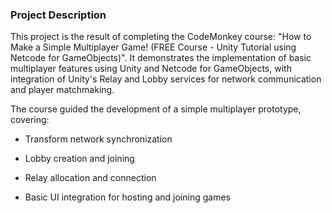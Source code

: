 ### Project Description

This project is the result of completing the CodeMonkey course: "How to Make a Simple Multiplayer Game! (FREE Course - Unity Tutorial using Netcode for GameObjects)".
It demonstrates the implementation of basic multiplayer features using Unity and Netcode for GameObjects, with integration of Unity's Relay and Lobby services for network communication and player matchmaking.

The course guided the development of a simple multiplayer prototype, covering:

* Transform network synchronization

* Lobby creation and joining

* Relay allocation and connection

* Basic UI integration for hosting and joining games
